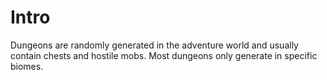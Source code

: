 # Intro

Dungeons are randomly generated in the adventure world and usually contain chests and hostile mobs. Most dungeons only generate in specific biomes.
